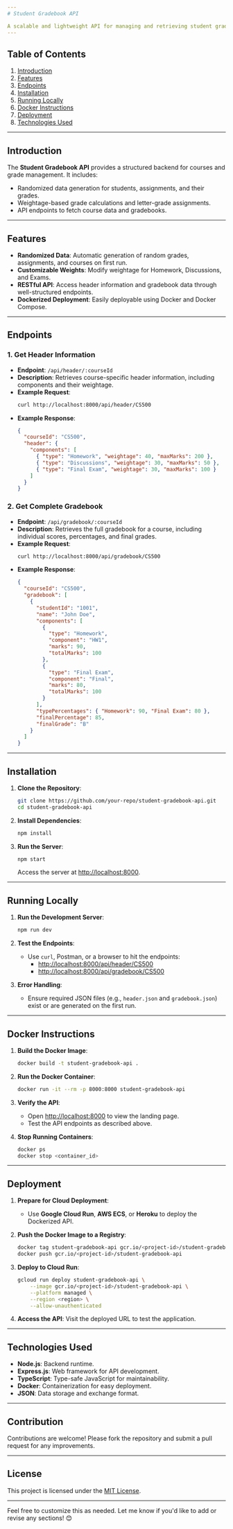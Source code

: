 ```yaml
---
# Student Gradebook API

A scalable and lightweight API for managing and retrieving student grades. The API includes functionalities for generating random gradebook data and serving it through well-defined endpoints. It is designed to be educational, providing a backend that can be consumed for assignments and projects.
---
```


## Table of Contents

1. [Introduction](#introduction)
2. [Features](#features)
3. [Endpoints](#endpoints)
4. [Installation](#installation)
5. [Running Locally](#running-locally)
6. [Docker Instructions](#docker-instructions)
7. [Deployment](#deployment)
8. [Technologies Used](#technologies-used)

---

## Introduction

The **Student Gradebook API** provides a structured backend for courses and grade management. It includes:

- Randomized data generation for students, assignments, and their grades.
- Weightage-based grade calculations and letter-grade assignments.
- API endpoints to fetch course data and gradebooks.

---

## Features

- **Randomized Data**: Automatic generation of random grades, assignments, and courses on first run.
- **Customizable Weights**: Modify weightage for Homework, Discussions, and Exams.
- **RESTful API**: Access header information and gradebook data through well-structured endpoints.
- **Dockerized Deployment**: Easily deployable using Docker and Docker Compose.

---

## Endpoints

### 1. **Get Header Information**

- **Endpoint**: `/api/header/:courseId`
- **Description**: Retrieves course-specific header information, including components and their weightage.
- **Example Request**:
  ```bash
  curl http://localhost:8000/api/header/CS500
  ```
- **Example Response**:
  ```json
  {
    "courseId": "CS500",
    "header": {
      "components": [
        { "type": "Homework", "weightage": 40, "maxMarks": 200 },
        { "type": "Discussions", "weightage": 30, "maxMarks": 50 },
        { "type": "Final Exam", "weightage": 30, "maxMarks": 100 }
      ]
    }
  }
  ```

### 2. **Get Complete Gradebook**

- **Endpoint**: `/api/gradebook/:courseId`
- **Description**: Retrieves the full gradebook for a course, including individual scores, percentages, and final grades.
- **Example Request**:
  ```bash
  curl http://localhost:8000/api/gradebook/CS500
  ```
- **Example Response**:
  ```json
  {
    "courseId": "CS500",
    "gradebook": [
      {
        "studentId": "1001",
        "name": "John Doe",
        "components": [
          {
            "type": "Homework",
            "component": "HW1",
            "marks": 90,
            "totalMarks": 100
          },
          {
            "type": "Final Exam",
            "component": "Final",
            "marks": 80,
            "totalMarks": 100
          }
        ],
        "typePercentages": { "Homework": 90, "Final Exam": 80 },
        "finalPercentage": 85,
        "finalGrade": "B"
      }
    ]
  }
  ```

---

## Installation

1. **Clone the Repository**:

   ```bash
   git clone https://github.com/your-repo/student-gradebook-api.git
   cd student-gradebook-api
   ```

2. **Install Dependencies**:

   ```bash
   npm install
   ```

3. **Run the Server**:
   ```bash
   npm start
   ```
   Access the server at [http://localhost:8000](http://localhost:8000).

---

## Running Locally

1. **Run the Development Server**:

   ```bash
   npm run dev
   ```

2. **Test the Endpoints**:

   - Use `curl`, Postman, or a browser to hit the endpoints:
     - [http://localhost:8000/api/header/CS500](http://localhost:8000/api/header/CS500)
     - [http://localhost:8000/api/gradebook/CS500](http://localhost:8000/api/gradebook/CS500)

3. **Error Handling**:
   - Ensure required JSON files (e.g., `header.json` and `gradebook.json`) exist or are generated on the first run.

---

## Docker Instructions

1. **Build the Docker Image**:

   ```bash
   docker build -t student-gradebook-api .
   ```

2. **Run the Docker Container**:

   ```bash
   docker run -it --rm -p 8000:8000 student-gradebook-api
   ```

3. **Verify the API**:

   - Open [http://localhost:8000](http://localhost:8000) to view the landing page.
   - Test the API endpoints as described above.

4. **Stop Running Containers**:
   ```bash
   docker ps
   docker stop <container_id>
   ```

---

## Deployment

1. **Prepare for Cloud Deployment**:

   - Use **Google Cloud Run**, **AWS ECS**, or **Heroku** to deploy the Dockerized API.

2. **Push the Docker Image to a Registry**:

   ```bash
   docker tag student-gradebook-api gcr.io/<project-id>/student-gradebook-api
   docker push gcr.io/<project-id>/student-gradebook-api
   ```

3. **Deploy to Cloud Run**:

   ```bash
   gcloud run deploy student-gradebook-api \
       --image gcr.io/<project-id>/student-gradebook-api \
       --platform managed \
       --region <region> \
       --allow-unauthenticated
   ```

4. **Access the API**:
   Visit the deployed URL to test the application.

---

## Technologies Used

- **Node.js**: Backend runtime.
- **Express.js**: Web framework for API development.
- **TypeScript**: Type-safe JavaScript for maintainability.
- **Docker**: Containerization for easy deployment.
- **JSON**: Data storage and exchange format.

---

## Contribution

Contributions are welcome! Please fork the repository and submit a pull request for any improvements.

---

## License

This project is licensed under the [MIT License](LICENSE).

---

Feel free to customize this as needed. Let me know if you'd like to add or revise any sections! 😊
